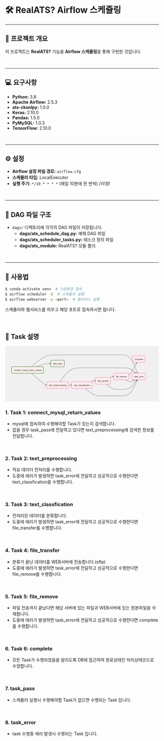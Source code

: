 # 🛠️ RealATS? Airflow 스케쥴링

---

## 📖 프로젝트 개요
이 프로젝트는 **RealATS?** 기능을 **Airflow 스케쥴링**을 통해 구현한 것입니다.

<br>

---

## 💻 요구사항
- **Python:** 3.8  
- **Apache Airflow:** 2.5.3  
- **ats-ckonlpy:** 1.0.0  
- **Keras:** 2.10.0  
- **Pandas:** 1.5.0  
- **PyMySQL:** 1.0.3  
- **TensorFlow:** 2.10.0  

<br>

---

## ⚙️ 설정
- **Airflow 설정 파일 경로:** `airflow.cfg`  
- **스케줄러 타입:** LocalExecutor  
- **실행 주기:** `*/10 * * * *` (매일 10분에 한 번씩) *(미정)*

<br>

---

## 📂 DAG 파일 구조
- `dags/` 디렉토리에 각각의 DAG 파일이 저장됩니다.  
  - **dags/ats_schedule_dag.py:** 예제 DAG 파일  
  - **dags/ats_scheduler_tasks.py:** 태스크 정의 파일  
  - **dags/ats_module:** RealATS? 모듈 폴더  

<br>

---

## 🚀 사용법
```bash
$ conda activate venv  # 가상환경 접속
$ airflow scheduler -D  # 스케줄러 실행
$ airflow webserver -p <port>  # 웹서비스 실행
```
스케쥴러와 웹서비스를 띄우고 해당 포트로 접속하시면 됩니다.
<br><br><br>

## 📝 Task 설명
![airflow 흐름도](./img/RealATS_airflow_graph.png)
<br>

### 1. Task 1: connect_mysql_return_values
- mysql에 접속하여 수행해야할 Task가 있는지 검색합니다.
- 없을 경우 task_pass에 전달하고 있다면 text_preprocessing에 검색한 정보를 전달합니다.
<br>

### 2. Task 2: text_preprocessing
- 적요 데이터 전처리를 수행합니다.
- 도중에 에러가 발생하면 task_error에 전달하고 성공적으로 수행한다면 text_classfication을 수행합니다.
<br>

### 3. Task 3: text_classfication
- 전처리된 데이터를 분류합니다.
- 도중에 에러가 발생하면 task_error에 전달하고 성공적으로 수행한다면 file_transfer를 수행합니다.
<br>

### 4. Task 4: file_transfer
- 분류가 끝난 데이터를 WEB서버에 전송합니다.(sftp)
- 도중에 에러가 발생하면 task_error에 전달하고 성공적으로 수행한다면 file_remove를 수행합니다.
<br>

### 5. Task 5: file_remove
- 파일 전송까지 끝났다면 해당 서버에 있는 파일과 WEB서버에 있는 원본파일을 삭제합니다.
- 도중에 에러가 발생하면 task_error에 전달하고 성공적으로 수행한다면 complete를 수행합니다.
<br>

### 6. Task 6: complete
- 모든 Task가 수행되었음을 알리도록 DB에 접근하여 완료상태인 처리상태코드로 수정합니다.
<br>

### 7. task_pass
- 스케쥴러 실행시 수행해야할 Task가 없으면 수행되는 Task 입니다.
<br>

### 8. task_error
- task 수행중 에러 발생시 수행되는 Task 입니다.
<br>

